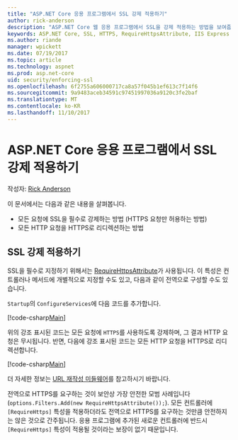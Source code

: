 ```yaml
---
title: "ASP.NET Core 응용 프로그램에서 SSL 강제 적용하기"
author: rick-anderson
description: "ASP.NET Core 웹 응용 프로그램에서 SSL을 강제 적용하는 방법을 보여줍니다."
keywords: ASP.NET Core, SSL, HTTPS, RequireHttpsAttribute, IIS Express
ms.author: riande
manager: wpickett
ms.date: 07/19/2017
ms.topic: article
ms.technology: aspnet
ms.prod: asp.net-core
uid: security/enforcing-ssl
ms.openlocfilehash: 6f2755a606000717ca8a57f045b1ef613c7f14f6
ms.sourcegitcommit: 9a9483aceb34591c97451997036a9120c3fe2baf
ms.translationtype: MT
ms.contentlocale: ko-KR
ms.lasthandoff: 11/10/2017
---
```

# <a name="enforcing-ssl-in-an-aspnet-core-app"></a>ASP.NET Core 응용 프로그램에서 SSL 강제 적용하기

작성자: [Rick Anderson](https://twitter.com/RickAndMSFT)

이 문서에서는 다음과 같은 내용을 살펴봅니다.

- 모든 요청에 SSL을 필수로 강제하는 방법 (HTTPS 요청만 허용하는 방법)
- 모든 HTTP 요청을 HTTPS로 리디렉션하는 방법

## <a name="require-ssl"></a>SSL 강제 적용하기

SSL을 필수로 지정하기 위해서는 [RequireHttpsAttribute](https://docs.microsoft.com/aspnet/core/api/microsoft.aspnetcore.mvc.requirehttpsattribute)가 사용됩니다. 이 특성은 컨트롤러나 메서드에 개별적으로 지정할 수도 있고, 다음과 같이 전역으로 구성할 수도 있습니다.

`Startup`의 `ConfigureServices`에 다음 코드를 추가합니다.

[!code-csharp[Main](authentication/accconfirm/sample/WebApp1/Startup.cs?name=snippet2&highlight=4-)]

위의 강조 표시된 코드는 모든 요청에 `HTTPS`를 사용하도록 강제하며, 그 결과 HTTP 요청은 무시됩니다. 반면, 다음에 강조 표시된 코드는 모든 HTTP 요청을 HTTPS로 리디렉션합니다.

[!code-csharp[Main](authentication/accconfirm/sample/WebApp1/Startup.cs?name=snippet_AddRedirectToHttps&highlight=7-)]

더 자세한 정보는 [URL 재작성 미들웨어](xref:fundamentals/url-rewriting)를 참고하시기 바랍니다.

전역으로 HTTPS를 요구하는 것이 보안상 가장 안전한 모범 사례입니다 (`options.Filters.Add(new RequireHttpsAttribute());`). 모든 컨트롤러에 `[RequireHttps]` 특성을 적용하더라도 전역으로 HTTPS를 요구하는 것만큼 안전하지는 않은 것으로 간주됩니다. 응용 프로그램에 추가된 새로운 컨트롤러에 반드시 `[RequireHttps]` 특성이 적용될 것이라는 보장이 없기 때문입니다.
